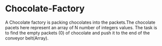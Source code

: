 # Chocolate-Factory
A Chocolate factory is packing chocolates into the packets.The chocolate pacets here represent an array of N number of integers values. The task is to find the empty packets (0) of chocolate and push it to the end of the conveyor belt(Array).
